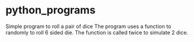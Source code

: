 # python_programs
Simple program to roll a pair of dice
The program uses a function to randomly to roll 6 sided die.
The function is called twice to simulate 2 dice.

